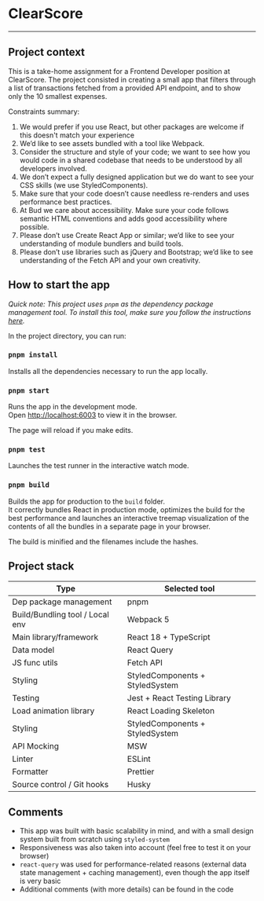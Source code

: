 # ClearScore

---

## Project context

This is a take-home assignment for a Frontend Developer position at ClearScore.
The project consisted in creating a small app that filters through a list of transactions fetched from a provided API endpoint, and to show only the 10 smallest expenses.

Constraints summary:

1. We would prefer if you use React, but other packages are welcome if this doesn't match your experience
2. We’d like to see assets bundled with a tool like Webpack.
3. Consider the structure and style of your code; we want to see how you would code in a shared codebase that needs to be understood by all developers involved.
4. We don’t expect a fully designed application but we do want to see your CSS skills (we use StyledComponents).
5. Make sure that your code doesn’t cause needless re-renders and uses performance best practices.
6. At Bud we care about accessibility. Make sure your code follows semantic HTML conventions and adds good accessibility where possible.
7. Please don’t use Create React App or similar; we’d like to see your understanding of module bundlers and build tools.
8. Please don’t use libraries such as jQuery and Bootstrap; we’d like to see understanding of the Fetch API and your own creativity.

## How to start the app

_Quick note: This project uses `pnpm` as the dependency package management tool. To install this tool, make sure you follow the instructions [here](https://pnpm.io/installation)._

In the project directory, you can run:

### `pnpm install`

Installs all the dependencies necessary to run the app locally.

### `pnpm start`

Runs the app in the development mode.\
Open [http://localhost:6003](http://localhost:3000) to view it in the browser.

The page will reload if you make edits.

### `pnpm test`

Launches the test runner in the interactive watch mode.

### `pnpm build`

Builds the app for production to the `build` folder.\
It correctly bundles React in production mode, optimizes the build for the best performance and launches an interactive treemap visualization of the contents of all the bundles in a separate page in your browser.

The build is minified and the filenames include the hashes.

## Project stack

| Type                            | Selected tool                   |
| ------------------------------- | ------------------------------- |
| Dep package management          | pnpm                            |
| Build/Bundling tool / Local env | Webpack 5                       |
| Main library/framework          | React 18 + TypeScript           |
| Data model                      | React Query                     |
| JS func utils                   | Fetch API                       |
| Styling                         | StyledComponents + StyledSystem |
| Testing                         | Jest + React Testing Library    |
| Load animation library          | React Loading Skeleton          |
| Styling                         | StyledComponents + StyledSystem |
| API Mocking                     | MSW                             |
| Linter                          | ESLint                          |
| Formatter                       | Prettier                        |
| Source control / Git hooks      | Husky                           |

## Comments

- This app was built with basic scalability in mind, and with a small design system built from scratch using `styled-system`
- Responsiveness was also taken into account (feel free to test it on your browser)
- `react-query` was used for performance-related reasons (external data state management + caching management), even though the app itself is very basic
- Additional comments (with more details) can be found in the code
